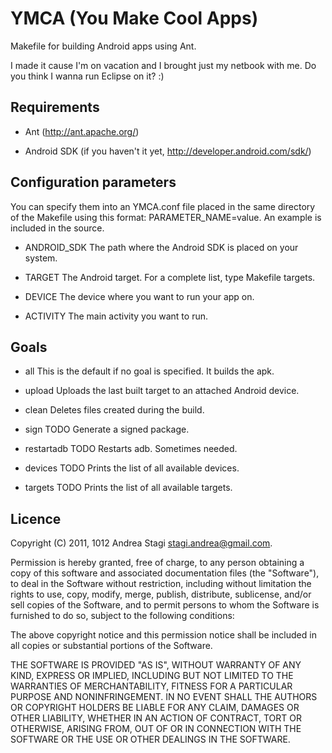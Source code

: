 YMCA (You Make Cool Apps)
=========================

Makefile for building Android apps using Ant.

I made it cause I'm on vacation and I brought just my netbook with me. Do you think I wanna run Eclipse on it? :)

Requirements
------------

- Ant (http://ant.apache.org/)

- Android SDK (if you haven't it yet, http://developer.android.com/sdk/)


Configuration parameters
------------------------

You can specify them into an YMCA.conf file placed in the same directory of the Makefile using this format: PARAMETER_NAME=value. An example is included in the source.

- ANDROID_SDK  The path where the Android SDK is placed on your system.

- TARGET       The Android target. For a complete list, type Makefile targets.

- DEVICE       The device where you want to run your app on.

- ACTIVITY     The main activity you want to run.

Goals
-----

- all          This is the default if no goal is specified.  It builds the apk.

- upload       Uploads the last built target to an attached Android device.

- clean        Deletes files created during the build.

- sign         TODO Generate a signed package.

- restartadb   TODO Restarts adb. Sometimes needed.

- devices      TODO Prints the list of all available devices.

- targets      TODO Prints the list of all available targets.

Licence
-------

Copyright (C) 2011, 1012 Andrea Stagi <stagi.andrea@gmail.com>.

Permission is hereby granted, free of charge, to any person obtaining a copy
of this software and associated documentation files (the "Software"), to deal
in the Software without restriction, including without limitation the rights
to use, copy, modify, merge, publish, distribute, sublicense, and/or sell
copies of the Software, and to permit persons to whom the Software is
furnished to do so, subject to the following conditions:

The above copyright notice and this permission notice shall be included in
all copies or substantial portions of the Software.

THE SOFTWARE IS PROVIDED "AS IS", WITHOUT WARRANTY OF ANY KIND, EXPRESS OR
IMPLIED, INCLUDING BUT NOT LIMITED TO THE WARRANTIES OF MERCHANTABILITY,
FITNESS FOR A PARTICULAR PURPOSE AND NONINFRINGEMENT. IN NO EVENT SHALL THE
AUTHORS OR COPYRIGHT HOLDERS BE LIABLE FOR ANY CLAIM, DAMAGES OR OTHER
LIABILITY, WHETHER IN AN ACTION OF CONTRACT, TORT OR OTHERWISE, ARISING FROM,
OUT OF OR IN CONNECTION WITH THE SOFTWARE OR THE USE OR OTHER DEALINGS IN THE
SOFTWARE.


